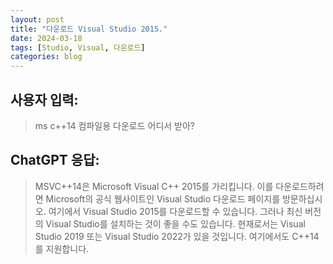 ```yaml
---
layout: post
title: "다운로드 Visual Studio 2015."
date: 2024-03-18
tags: [Studio, Visual, 다운로드]
categories: blog
---
```


## 사용자 입력:
> ms c++14 컴파일용 다운로드 어디서 받아?

## ChatGPT 응답:
> MSVC++14은 Microsoft Visual C++ 2015를 가리킵니다. 이를 다운로드하려면 Microsoft의 공식 웹사이트인 Visual Studio 다운로드 페이지를 방문하십시오. 여기에서 Visual Studio 2015를 다운로드할 수 있습니다. 그러나 최신 버전의 Visual Studio를 설치하는 것이 좋을 수도 있습니다. 현재로서는 Visual Studio 2019 또는 Visual Studio 2022가 있을 것입니다. 여기에서도 C++14를 지원합니다.

